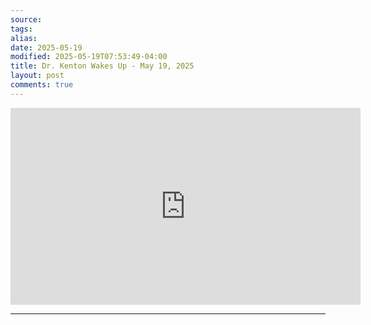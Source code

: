 ```yaml
---
source: 
tags: 
alias: 
date: 2025-05-19
modified: 2025-05-19T07:53:49-04:00
title: Dr. Kenton Wakes Up - May 19, 2025
layout: post
comments: true
---
```


  

<iframe width="560" height="315" src="https://www.youtube.com/embed/cWCYnuwhwjM" title="YouTube video player" frameborder="0" allow="accelerometer; autoplay; clipboard-write; encrypted-media; gyroscope; picture-in-picture; web-share" allowfullscreen></iframe>

---


